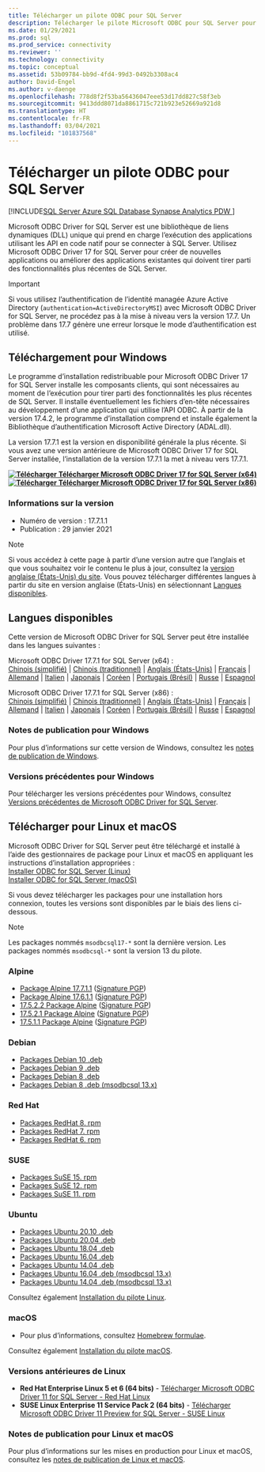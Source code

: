 ```yaml
---
title: Télécharger un pilote ODBC pour SQL Server
description: Télécharger le pilote Microsoft ODBC pour SQL Server pour développer des applications en code natif qui se connectent à SQL Server et Azure SQL Database.
ms.date: 01/29/2021
ms.prod: sql
ms.prod_service: connectivity
ms.reviewer: ''
ms.technology: connectivity
ms.topic: conceptual
ms.assetid: 53b09784-bb9d-4fd4-99d3-0492b3308ac4
author: David-Engel
ms.author: v-daenge
ms.openlocfilehash: 778d8f2f53ba56436047eee53d17dd827c58f3eb
ms.sourcegitcommit: 9413ddd8071da8861715c721b923e52669a921d8
ms.translationtype: HT
ms.contentlocale: fr-FR
ms.lasthandoff: 03/04/2021
ms.locfileid: "101837568"
---
```

# <a name="download-odbc-driver-for-sql-server"></a>Télécharger un pilote ODBC pour SQL Server

[!INCLUDE[SQL Server Azure SQL Database Synapse Analytics PDW ](../../includes/applies-to-version/sql-asdb-asdbmi-asa-pdw.md)]

Microsoft ODBC Driver for SQL Server est une bibliothèque de liens dynamiques (DLL) unique qui prend en charge l’exécution des applications utilisant les API en code natif pour se connecter à SQL Server. Utilisez Microsoft ODBC Driver 17 for SQL Server pour créer de nouvelles applications ou améliorer des applications existantes qui doivent tirer parti des fonctionnalités plus récentes de SQL Server.

> [!Important]
> Si vous utilisez l’authentification de l’identité managée Azure Active Directory (`authentication=ActiveDirectoryMSI`) avec Microsoft ODBC Driver for SQL Server, ne procédez pas à la mise à niveau vers la version 17.7. Un problème dans 17.7 génère une erreur lorsque le mode d’authentification est utilisé.

## <a name="download-for-windows"></a>Téléchargement pour Windows

Le programme d’installation redistribuable pour Microsoft ODBC Driver 17 for SQL Server installe les composants clients, qui sont nécessaires au moment de l’exécution pour tirer parti des fonctionnalités les plus récentes de SQL Server. Il installe éventuellement les fichiers d’en-tête nécessaires au développement d’une application qui utilise l’API ODBC. À partir de la version 17.4.2, le programme d’installation comprend et installe également la Bibliothèque d’authentification Microsoft Active Directory (ADAL.dll).

La version 17.7.1 est la version en disponibilité générale la plus récente. Si vous avez une version antérieure de Microsoft ODBC Driver 17 for SQL Server installée, l’installation de la version 17.7.1 la met à niveau vers 17.7.1.

**[![Télécharger](../../ssms/media/download-icon.png) Télécharger Microsoft ODBC Driver 17 for SQL Server (x64)](https://go.microsoft.com/fwlink/?linkid=2153471)**  
**[![Télécharger](../../ssms/media/download-icon.png) Télécharger Microsoft ODBC Driver 17 for SQL Server (x86)](https://go.microsoft.com/fwlink/?linkid=2153469)**  

### <a name="version-information"></a>Informations sur la version

- Numéro de version : 17.7.1.1
- Publication : 29 janvier 2021

> [!Note]
> Si vous accédez à cette page à partir d’une version autre que l’anglais et que vous souhaitez voir le contenu le plus à jour, consultez la [version anglaise (États-Unis) du site](). Vous pouvez télécharger différentes langues à partir du site en version anglaise (États-Unis) en sélectionnant [Langues disponibles](#available-languages).

## <a name="available-languages"></a>Langues disponibles

Cette version de Microsoft ODBC Driver for SQL Server peut être installée dans les langues suivantes :

Microsoft ODBC Driver 17.7.1 for SQL Server (x64) :  
[Chinois (simplifié)](https://go.microsoft.com/fwlink/?linkid=2153471&clcid=0x804) | [Chinois (traditionnel)](https://go.microsoft.com/fwlink/?linkid=2153471&clcid=0x404) | [Anglais (États-Unis)](https://go.microsoft.com/fwlink/?linkid=2153471&clcid=0x409) | [Français](https://go.microsoft.com/fwlink/?linkid=2153471&clcid=0x40c) | [Allemand](https://go.microsoft.com/fwlink/?linkid=2153471&clcid=0x407) | [Italien](https://go.microsoft.com/fwlink/?linkid=2153471&clcid=0x410) | [Japonais](https://go.microsoft.com/fwlink/?linkid=2153471&clcid=0x411) | [Coréen](https://go.microsoft.com/fwlink/?linkid=2153471&clcid=0x412) | [Portugais (Brésil)](https://go.microsoft.com/fwlink/?linkid=2153471&clcid=0x416) | [Russe](https://go.microsoft.com/fwlink/?linkid=2153471&clcid=0x419) | [Espagnol](https://go.microsoft.com/fwlink/?linkid=2153471&clcid=0x40a)

Microsoft ODBC Driver 17.7.1 for SQL Server (x86) :  
[Chinois (simplifié)](https://go.microsoft.com/fwlink/?linkid=2153469&clcid=0x804) | [Chinois (traditionnel)](https://go.microsoft.com/fwlink/?linkid=2153469&clcid=0x404) | [Anglais (États-Unis)](https://go.microsoft.com/fwlink/?linkid=2153469&clcid=0x409) | [Français](https://go.microsoft.com/fwlink/?linkid=2153469&clcid=0x40c) | [Allemand](https://go.microsoft.com/fwlink/?linkid=2153469&clcid=0x407) | [Italien](https://go.microsoft.com/fwlink/?linkid=2153469&clcid=0x410) | [Japonais](https://go.microsoft.com/fwlink/?linkid=2153469&clcid=0x411) | [Coréen](https://go.microsoft.com/fwlink/?linkid=2153469&clcid=0x412) | [Portugais (Brésil)](https://go.microsoft.com/fwlink/?linkid=2153469&clcid=0x416) | [Russe](https://go.microsoft.com/fwlink/?linkid=2153469&clcid=0x419) | [Espagnol](https://go.microsoft.com/fwlink/?linkid=2153469&clcid=0x40a)

### <a name="release-notes-for-windows"></a>Notes de publication pour Windows

Pour plus d’informations sur cette version de Windows, consultez les [notes de publication de Windows](windows\release-notes-odbc-sql-server-windows.md).

### <a name="previous-releases-for-windows"></a>Versions précédentes pour Windows

Pour télécharger les versions précédentes pour Windows, consultez [Versions précédentes de Microsoft ODBC Driver for SQL Server](windows\release-notes-odbc-sql-server-windows.md#previous-releases).

## <a name="download-for-linux-and-macos"></a>Télécharger pour Linux et macOS

Microsoft ODBC Driver for SQL Server peut être téléchargé et installé à l’aide des gestionnaires de package pour Linux et macOS en appliquant les instructions d’installation appropriées :  
[Installer ODBC for SQL Server (Linux)](linux-mac\installing-the-microsoft-odbc-driver-for-sql-server.md)  
[Installer ODBC for SQL Server (macOS)](linux-mac\install-microsoft-odbc-driver-sql-server-macos.md)  

Si vous devez télécharger les packages pour une installation hors connexion, toutes les versions sont disponibles par le biais des liens ci-dessous.

> [!Note]
> Les packages nommés `msodbcsql17-*` sont la dernière version. Les packages nommés `msodbcsql-*` sont la version 13 du pilote.

### <a name="alpine"></a>Alpine

- [Package Alpine 17.7.1.1](https://download.microsoft.com/download/e/4/e/e4e67866-dffd-428c-aac7-8d28ddafb39b/msodbcsql17_17.7.1.1-1_amd64.apk) ([Signature PGP](https://download.microsoft.com/download/e/4/e/e4e67866-dffd-428c-aac7-8d28ddafb39b/msodbcsql17_17.7.1.1-1_amd64.sig))
- [Package Alpine 17.6.1.1](https://download.microsoft.com/download/e/4/e/e4e67866-dffd-428c-aac7-8d28ddafb39b/msodbcsql17_17.6.1.1-1_amd64.apk) ([Signature PGP](https://download.microsoft.com/download/e/4/e/e4e67866-dffd-428c-aac7-8d28ddafb39b/msodbcsql17_17.6.1.1-1_amd64.sig))
- [17.5.2.2 Package Alpine](https://download.microsoft.com/download/e/4/e/e4e67866-dffd-428c-aac7-8d28ddafb39b/msodbcsql17_17.5.2.2-1_amd64.apk) ([Signature PGP](https://download.microsoft.com/download/e/4/e/e4e67866-dffd-428c-aac7-8d28ddafb39b/msodbcsql17_17.5.2.2-1_amd64.sig))
- [17.5.2.1 Package Alpine](https://download.microsoft.com/download/e/4/e/e4e67866-dffd-428c-aac7-8d28ddafb39b/msodbcsql17_17.5.2.1-1_amd64.apk) ([Signature PGP](https://download.microsoft.com/download/e/4/e/e4e67866-dffd-428c-aac7-8d28ddafb39b/msodbcsql17_17.5.2.1-1_amd64.sig))
- [17.5.1.1 Package Alpine](https://download.microsoft.com/download/e/4/e/e4e67866-dffd-428c-aac7-8d28ddafb39b/msodbcsql17_17.5.1.1-1_amd64.apk) ([Signature PGP](https://download.microsoft.com/download/e/4/e/e4e67866-dffd-428c-aac7-8d28ddafb39b/msodbcsql17_17.5.1.1-1_amd64.sig))

### <a name="debian"></a>Debian

- [Packages Debian 10 .deb](https://packages.microsoft.com/debian/10/prod/pool/main/m/msodbcsql17/)
- [Packages Debian 9 .deb](https://packages.microsoft.com/debian/9/prod/pool/main/m/msodbcsql17/)
- [Packages Debian 8 .deb](https://packages.microsoft.com/debian/8/prod/pool/main/m/msodbcsql17/)
- [Packages Debian 8 .deb (msodbcsql 13.x)](https://packages.microsoft.com/debian/8/prod/pool/main/m/msodbcsql/)

### <a name="redhat"></a>Red Hat

- [Packages RedHat 8. rpm](https://packages.microsoft.com/rhel/8/prod/)
- [Packages RedHat 7. rpm](https://packages.microsoft.com/rhel/7/prod/)
- [Packages RedHat 6. rpm](https://packages.microsoft.com/rhel/6/prod/)

### <a name="suse"></a>SUSE

- [Packages SuSE 15. rpm](https://packages.microsoft.com/sles/15/prod/)
- [Packages SuSE 12. rpm](https://packages.microsoft.com/sles/12/prod/)
- [Packages SuSE 11. rpm](https://packages.microsoft.com/sles/11/prod/)

### <a name="ubuntu"></a>Ubuntu

- [Packages Ubuntu 20.10 .deb](https://packages.microsoft.com/ubuntu/20.10/prod/pool/main/m/msodbcsql17/)
- [Packages Ubuntu 20.04 .deb](https://packages.microsoft.com/ubuntu/20.04/prod/pool/main/m/msodbcsql17/)
- [Packages Ubuntu 18.04 .deb](https://packages.microsoft.com/ubuntu/18.04/prod/pool/main/m/msodbcsql17/)
- [Packages Ubuntu 16.04 .deb](https://packages.microsoft.com/ubuntu/16.04/prod/pool/main/m/msodbcsql17/)
- [Packages Ubuntu 14.04 .deb](https://packages.microsoft.com/ubuntu/14.04/prod/pool/main/m/msodbcsql17/)
- [Packages Ubuntu 16.04 .deb (msodbcsql 13.x)](https://packages.microsoft.com/ubuntu/16.04/prod/pool/main/m/msodbcsql/)
- [Packages Ubuntu 14.04 .deb (msodbcsql 13.x)](https://packages.microsoft.com/ubuntu/14.04/prod/pool/main/m/msodbcsql/)

Consultez également [Installation du pilote Linux](linux-mac/installing-the-microsoft-odbc-driver-for-sql-server.md).

### <a name="macos"></a>macOS

- Pour plus d’informations, consultez [Homebrew formulae](https://github.com/Microsoft/homebrew-mssql-release).

Consultez également [Installation du pilote macOS](linux-mac/install-microsoft-odbc-driver-sql-server-macos.md).

### <a name="older-linux-releases"></a>Versions antérieures de Linux

- **Red Hat Enterprise Linux 5 et 6 (64 bits)**  - [Télécharger Microsoft ODBC Driver 11 for SQL Server - Red Hat Linux](https://go.microsoft.com/fwlink/?LinkId=267321)  
- **SUSE Linux Enterprise 11 Service Pack 2 (64 bits)**  - [Télécharger Microsoft ODBC Driver 11 Preview for SQL Server - SUSE Linux](https://go.microsoft.com/fwlink/?LinkId=264916)

### <a name="release-notes-for-linux-and-macos"></a>Notes de publication pour Linux et macOS

Pour plus d’informations sur les mises en production pour Linux et macOS, consultez les [notes de publication de Linux et macOS](linux-mac\release-notes-odbc-sql-server-linux-mac.md).
